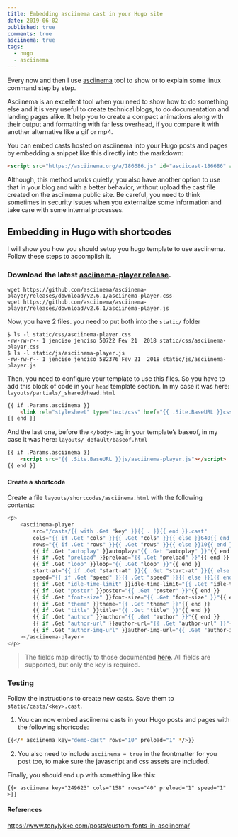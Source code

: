```yaml
---
title: Embedding asciinema cast in your Hugo site
date: 2019-06-02
published: true
comments: true
asciinema: true
tags:
  - hugo
  - asciinema
---
```



Every now and then I use [asciinema](https://github.com/asciinema/asciinema) tool to show or to explain some linux command step by step.


Asciinema is an excellent tool when you need to show how to do something else and it is very useful to create technical blogs, to do documentation and landing pages alike. It help you to create a compact animations along with their output and formatting with far less overhead, if you compare it with another alternative like a gif or mp4.

You can embed casts hosted on asciinema into your Hugo posts and pages by embedding a snippet like this directly into the markdown:

```html
<script src="https://asciinema.org/a/186686.js" id="asciicast-186686" async></script>
```

Although, this method works quietly, you also have another option to use that in your blog and with a better behavior, without upload the cast file created on the asciinema public site. Be careful, you need to think sometimes in security issues when you externalize some information and take care with some internal processes.

## Embedding in Hugo with shortcodes

I will show you how you should setup you hugo template to use asciinema. Follow these steps to accomplish it.


### Download the latest [asciinema-player release](https://github.com/asciinema/asciinema-player/releases).

```shell
wget https://github.com/asciinema/asciinema-player/releases/download/v2.6.1/asciinema-player.css
wget https://github.com/asciinema/asciinema-player/releases/download/v2.6.1/asciinema-player.js
```
Now, you have 2 files. you need to put both into the `static/` folder

```shell
$ ls -l static/css/asciinema-player.css 
-rw-rw-r-- 1 jenciso jenciso 50722 Fev 21  2018 static/css/asciinema-player.css
$ ls -l static/js/asciinema-player.js 
-rw-rw-r-- 1 jenciso jenciso 582376 Fev 21  2018 static/js/asciinema-player.js
```

Then, you need to configure your template to use this files. So you have to add this block of code in your `head` template section. In my case it was here: `layouts/partials/_shared/head.html`

```html
{{ if .Params.asciinema }}
    <link rel="stylesheet" type="text/css" href="{{ .Site.BaseURL }}css/asciinema-player.css" />
{{ end }}
```
And the last one, before the `</body>` tag in your template’s baseof, in my case it was here: `layouts/_default/baseof.html`

```html
{{ if .Params.asciinema }}
    <script src="{{ .Site.BaseURL }}js/asciinema-player.js"></script>
{{ end }}
```

#### Create a shortcode

Create a file `layouts/shortcodes/asciinema.html` with the following contents:

```python
<p>
    <asciinema-player
        src="/casts/{{ with .Get "key" }}{{ . }}{{ end }}.cast"
        cols="{{ if .Get "cols" }}{{ .Get "cols" }}{{ else }}640{{ end }}"
        rows="{{ if .Get "rows" }}{{ .Get "rows" }}{{ else }}10{{ end }}"
        {{ if .Get "autoplay" }}autoplay="{{ .Get "autoplay" }}"{{ end }}
        {{ if .Get "preload" }}preload="{{ .Get "preload" }}"{{ end }}
        {{ if .Get "loop" }}loop="{{ .Get "loop" }}"{{ end }}
        start-at="{{ if .Get "start-at" }}{{ .Get "start-at" }}{{ else }}0{{ end }}"
        speed="{{ if .Get "speed" }}{{ .Get "speed" }}{{ else }}1{{ end }}"
        {{ if .Get "idle-time-limit" }}idle-time-limit="{{ .Get "idle-time-limit" }}"{{ end }}
        {{ if .Get "poster" }}poster="{{ .Get "poster" }}"{{ end }}
        {{ if .Get "font-size" }}font-size="{{ .Get "font-size" }}"{{ end }}
        {{ if .Get "theme" }}theme="{{ .Get "theme" }}"{{ end }}
        {{ if .Get "title" }}title="{{ .Get "title" }}"{{ end }}
        {{ if .Get "author" }}author="{{ .Get "author" }}"{{ end }}
        {{ if .Get "author-url" }}author-url="{{ .Get "author-url" }}"{{ end }}
        {{ if .Get "author-img-url" }}author-img-url="{{ .Get "author-img-url" }}"{{ end }}
    ></asciinema-player>
</p>
```

> The fields map directly to those documented [here](https://github.com/asciinema/asciinema-player#asciinema-player-element-attributes). All fields are supported, but only the key is required.

### Testing

Follow the instructions to create new casts. Save them to `static/casts/<key>.cast`.

1. You can now embed asciinema casts in your Hugo posts and pages with the following shortcode:

```sh
{{</* asciinema key="demo-cast" rows="10" preload="1" */>}}
```
2. You also need to include `asciinema = true` in the frontmatter for you post too, to make sure the javascript and css assets are included.


Finally, you should end up with something like this:

```shell
{{< asciinema key="249623" cols="158" rows="40" preload="1" speed="1" >}}
```

#### References 

https://www.tonylykke.com/posts/custom-fonts-in-asciinema/
